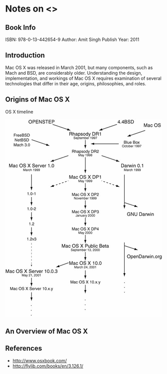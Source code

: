 # Notes on <<Mac OS X Internals>>

## Book Info

ISBN: 978-0-13-442654-9
Author: Amit Singh
Publish Year: 2011

## Introduction

Mac OS X was released in March 2001, but many components, such as Mach and BSD, are considerably older. Understanding the design, implementation, and workings of Mac OS X requires examination of several technologies that differ in their age, origins, philosophies, and roles.

## Origins of Mac OS X

OS X timeline

[![osx timeline](figures/fig-1-11-osx-timeline.jpg)](figures/fig-1-11-osx-timeline.jpg)

## An Overview of Mac OS X



## References

* http://www.osxbook.com/
* http://flylib.com/books/en/3.126.1/
